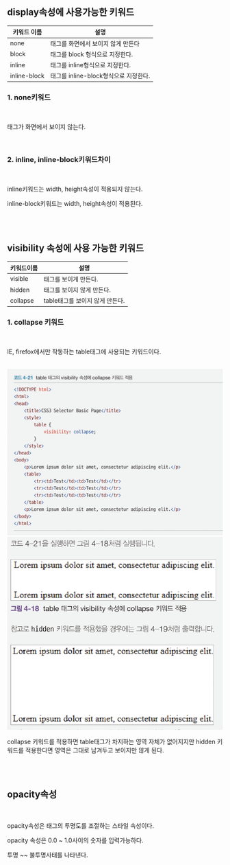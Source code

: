 ## display속성에 사용가능한 키워드
|키워드 이름|설명
|---|---
|none | 태그를 화면에서 보이지 않게 만든다 |
|block| 태그를 block 형식으로 지정한다.
|inline| 태그를 inline형식으로 지정한다.
|inline-block| 태그를 inline-block형식으로 지정한다.

### 1. none키워드

<br>

태그가 화면에서 보이지 않는다.

<br>

### 2. inline, inline-block키워드차이

<br>

inline키워드는 width, height속성이 적용되지 않는다.

inline-block키워드는 width, height속성이 적용된다.

<br><br>

## visibility 속성에 사용 가능한 키워드

| 키워드이름 | 설명 |
|--|--|
| visible | 태그를 보이게 만든다.
| hidden | 태그를 보이지 않게 만든다.
| collapse | table태그를 보이지 않게 만든다.

### 1. collapse 키워드

<br>

IE, firefox에서만 작동하는 table태그에 사용되는 키워드이다.

<br>

<img src="./collapse.png">

<br>

<img src="./collapse설명.png">

collapse 키워드를 적용하면 table태그가 차지하는 영역 자체가 없어지지만 hidden 키워드를 적용한다면 영역은 그대로 남겨두고 보이지만 않게 된다.

<br>
<br>


## opacity속성

<br>

opacity속성은 태그의 투명도를 조절하는 스타일 속성이다.

opacity 속성은 0.0 ~ 1.0사이의 숫자를 입력가능하다.

 투명 ~~ 불투명사태를 나타낸다.